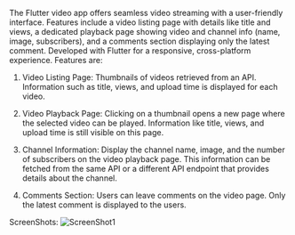 The Flutter video app offers seamless video streaming with a user-friendly interface. Features include a video listing page with details like title and views, a dedicated playback page showing video and channel info (name, image, subscribers), and a comments section displaying only the latest comment. Developed with Flutter for a responsive, cross-platform experience. Features are:

1. Video Listing Page:
Thumbnails of videos retrieved from an API.
Information such as title, views, and upload time is displayed for each video.

2. Video Playback Page:
Clicking on a thumbnail opens a new page where the selected video can be played.
Information like title, views, and upload time is still visible on this page.

3. Channel Information:
Display the channel name, image, and the number of subscribers on the video playback page.
This information can be fetched from the same API or a different API endpoint that provides details about the channel.

3. Comments Section:
Users can leave comments on the video page.
Only the latest comment is displayed to the users.


ScreenShots:
![ScreenShot1]("C:\Users\User\Downloads\pic\first.jpg")
